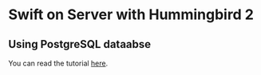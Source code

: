 # Swift on Server with Hummingbird 2
## Using PostgreSQL dataabse

You can read the tutorial [here](https://blog.stackademic.com/server-side-swift-with-hummingbird-2-using-postgresql-fluent-c7fa0df4e196).
